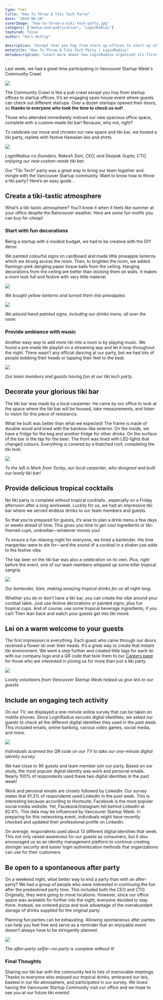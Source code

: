 ```yaml
---
type: fuel
title: "How To Throw A Tiki Tech Party"
date: "2019-09-20"
coverImage: "how-to-throw-a-tiki-tech-party.jpg"
category: ["media-and-publication", "LoginRadius"]
featured: false 
author: "Karl Wittig"

description: "Except that you hop from start-up offices to start-up offices, Neighborhood Crawl is like a pub crawl. It's an interesting open house event where tourists can check out various start-ups. More than a dozen startups have opened their doors, so thank you to anyone who has taken the time to check us out!"
metatitle: "How To Throw A Tiki Tech Party | LoginRadius"
metadescription: "Learn more about how LoginRadius organized its first Tiki Tech Party successfully in it's Vancouver office despite the Raincouver weather."
---
```


Last week, we had a great time participating in Vancouver Startup Week's Community Crawl. 

![](VWS-V01.03_LinkedIn-1-1200x627-1-1024x536.png)

The Community Crawl is like a pub crawl except you hop from startup offices to startup offices. It’s an engaging open house event where guests can check out different startups. Over a dozen startups opened their doors, so **thanks to everyone who took the time to check us out!** 

Those who attended immediately noticed our new spacious office space, complete with a custom-made tiki bar! Because, why not, right?

To celebrate our move and christen our new space and tiki bar, we hosted a tiki party, replete with festive Hawaiian leis and shirts. 

![](IMG_1257a-1-1024x658.jpg)

_LoginRadius co-founders, Rakesh Soni, CEO, and Deepak Gupta, CTO, enjoying our new custom-made tiki bar._ 

Our “Tiki Tech” party was a great way to bring our team together and mingle with the Vancouver Startup community. Want to know how to throw a tiki party? Here’s an easy guide…

## Create a tiki-tastic atmosphere

What’s a tiki-tastic atmosphere? You’ll know it when it feels like summer at your office despite the Raincouver weather. Here are some fun motifs you can buy for _cheap!_

### Start with fun decorations

Being a startup with a modest budget, we had to be creative with the DIY decor. 

We painted colourful signs on cardboard and made little pineapple lanterns which we strung across the room. Then, to brighten the room, we added flamingo-pink dangling paper tissue balls from the ceiling. Hanging decorations from the ceiling are better than sticking them on walls. It makes a room look full and festive with very little material.

![](IMG_1132a-1024x658.jpg)

_We bought yellow lanterns and turned them into pineapples._ 

![](IMG_1215a-1-1024x658.jpg)

_We placed hand-painted signs, including our drinks menu, all over the room._

### Provide ambiance with music

Another easy way to add more tiki into a room is by playing music. We found a pre-made tiki playlist on a streaming app and let it loop throughout the night. There wasn’t any official dancing at our party, but we had lots of people bobbing their heads or tapping their feet to the beat. 

![](IMG_1178a-1024x658.jpg)

_Our team members and guests having fun at our tiki tech party._ 

## Decorate your glorious tiki bar

The tiki bar was made by a local carpenter. He came by our office to look at the space where the tiki bar will be housed, take measurements, and listen to vision for this piece of resistance. 

What he built was better than what we expected! The frame is made of durable wood and lined with the bamboo-like exterior. On the inside, we have a fridge for the keg and another fridge for other drinks. On the surface of the bar is the tap for the beer. The front was lined with LED lights that changed colours. Everything is covered by a thatched roof, completing the tiki look. 

![](IMG_1238-1a-1024x658.jpg)

_To the left is Mark from Torlay, our local carpenter, who designed and built our lovely tiki bar!_

## Provide delicious tropical cocktails 

No tiki party is complete without tropical cocktails…especially on a Friday afternoon after a long workweek. Luckily for us, we had an impressive tiki bar where we served endless drinks to our team members and guests. 

So that you’re prepared for guests, it’s wise to plan a drink menu a few days or weeks ahead of time. This gives you time to get cool ingredients or tiki-themed cups, umbrellas—whatever moves you!

To ensure a fun relaxing night for everyone, we hired a bartender. His lime margaritas were to die for—and the sound of a cocktail in a shaker just adds to the festive vibe.

The tap beer on the tiki bar was also a celebration on its own. Plus, right before the event, one of our team members whipped up some killer tropical sangria.

![](IMG_1149a-1024x658.jpg)

_Our bartender, Sam, making amazing tropical drinks for us all night long._ 

Whether you do or don’t have a tiki bar, you can create the vibe around your cocktail table. Just use festive decorations or painted signs, plus fun tropical cups. And of course, use some tropical beverage ingredients, if you can! Then lean back and watch your guests get into tiki mood. 


## Lei on a warm welcome to your guests

The first impression is everything. Each guest who came through our doors received a flower lei over their heads. It’s a great way to create that instant tiki environment. We went a step further and created little tags for each lei with our company logo and a QR code that took them to our [Careers page](https://www.loginradius.com/careers/) for those who are interested in joining us for more than just a tiki party. 

![](IMG_1244a-1024x658.jpg)

_Lovely volunteers from Vancouver Startup Week helped us give leis to our guests._ 

## Include an engaging tech activity

On our TV, we displayed a one-minute online survey that can be taken on mobile phones. Since LoginRadius secures digital identities, we asked our guests to check all the different digital identities they used in the past week. This included emails, online banking, various video games, social media, and more. 

![](IMG_1159a-1024x658.jpg)

_Individuals scanned the QR code on our TV to take our one-minute digital identity survey._ 

We had close to 90 guests and team member join our party. Based on our study, the most popular digital identity was work and personal emails. Nearly 100% of respondents used these two digital identities in the past week! 

Work and personal emails are closely followed by LinkedIn. Our survey states that 91.3% of respondents used LinkedIn in the past week. This is interesting because according to Hootsuite, Facebook is the most popular social media website. Yet, Facebook/Instagram fell behind LinkedIn at 82.6%. This data may be influenced by Vancouver Startup Week. In preparing for this networking event, individuals might have recently checked and updated their professional profile on LinkedIn. 

On average, respondents used about 13 different digital identities that week. This not only raised awareness for our guests as consumers, but it also encouraged us as an identity management platform to continue creating stronger security and easier login authentication methods that organizations can use for their customers. 


## Be open to a spontaneous after party

On a weekend night, what better way to end a party than with an after-party? We had a group of people who were interested in continuing the fun after the predestined party time. This included both the CEO and CTO. Originally, they were going to move locations. However, since our office space was available for further into the night, everyone decided to stay there. Instead, we ordered pizza and took advantage of the overabundant storage of drinks supplied for the original party. 

Planning fun parties can be exhausting. Allowing spontaneous after parties can help you feel free and serve as a reminder that an enjoyable event doesn’t always have to be stringently planned. 

![](IMG_20190913_200408a-1024x659.jpg)

_The after-party selfie—no party is complete without it!_

### Final Thoughts

Sharing our tiki bar with the community led to lots of memorable meetings. Thanks to everyone who enjoyed our tropical drinks, embraced our leis, basked in our tiki atmosphere, and participated in our survey. We loved having the Vancouver Startup Community visit our office and we hope to see you at our future tiki events!
